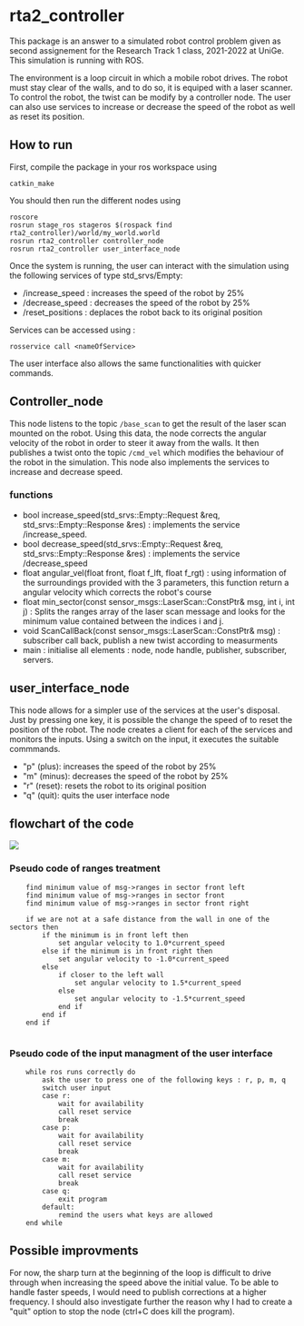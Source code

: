 # rta2_controller
This package is an answer to a simulated robot control problem given as second assignement for the Research Track 1 class, 2021-2022 at UniGe. This simulation is running with ROS.

The environment is a loop circuit in which a mobile robot drives. The robot must stay clear of the walls, and to do so, it is equiped with a laser scanner. To control the robot, the twist can be modify by a controller node. The user can also use services to increase or decrease the speed of the robot as well as reset its position.

## How to run 
First, compile the package in your ros workspace using
```Shell
catkin_make
```
You should then run the different nodes using
```Shell
roscore
rosrun stage_ros stageros $(rospack find rta2_controller)/world/my_world.world
rosrun rta2_controller controller_node
rosrun rta2_controller user_interface_node
```

Once the system is running, the user can interact with the simulation using the following services of type std_srvs/Empty:
- /increase_speed : increases the speed of the robot by 25%
- /decrease_speed : decreases the speed of the robot by 25%
- /reset_positions : deplaces the robot back to its original position

Services can be accessed using :
```Shell
rosservice call <nameOfService>
```
The user interface also allows the same functionalities with quicker commands.


## Controller_node

This node listens to the topic `/base_scan` to get the result of the laser scan mounted on the robot. Using this data, the node corrects the angular velocity of the robot in order to steer it away from the walls. It then publishes a twist onto the topic `/cmd_vel` which modifies the behaviour of the robot in the simulation. This node also implements the services to increase and decrease speed.

### functions

- bool increase_speed(std_srvs::Empty::Request  &req, std_srvs::Empty::Response &res) : implements the service /increase_speed.
- bool decrease_speed(std_srvs::Empty::Request  &req, std_srvs::Empty::Response &res) : implements the service /decrease_speed
- float angular_vel(float front, float f_lft, float f_rgt) : using information of the surroundings provided with the 3 parameters, this function return a angular velocity which corrects the robot's course
- float min_sector(const sensor_msgs::LaserScan::ConstPtr& msg, int i, int j) : Splits the ranges array of the laser scan message and looks for the minimum value contained between the indices i and j.
- void ScanCallBack(const sensor_msgs::LaserScan::ConstPtr& msg) : subscriber call back, publish a new twist according to measurments
- main : initialise all elements : node, node handle, publisher, subscriber, servers.

## user_interface_node

This node allows for a simpler use of the services at the user's disposal. Just by pressing one key, it is possible the change the speed of to reset the position of the robot. The node creates a client for each of the services and monitors the inputs. Using a switch on the input, it executes the suitable commmands.

- "p" (plus): increases the speed of the robot by 25%
- "m" (minus): decreases the speed of the robot by 25%
- "r" (reset): resets the robot to its original position
- "q" (quit): quits the user interface node


## flowchart of the code

[![](https://mermaid.ink/img/eyJjb2RlIjoiZ3JhcGggVERcbiAgICBBW3NpbXVsYXRpb25dIC0tPnwvYmFzZV9zY2FufCBCKGN1cnJlbnQgc3Vycm91bmRpbmdzKVxuICAgIEIgLS0-IHx0cmVhdG1lbnQgb24gcmFuZ2VzfCBDKG5ldyBhbmd1bGFyIHZlbG9jaXR5KVxuICAgIERbdXNlciBvciB1c2VyIGludGVyZmFjZV0gLS0-IHwvaW5jcmVhc2Vfc3BlZWR8IEUobmV3IHNwZWVkKVxuICAgIEQgLS0-IHwvZGVjcmVhc2Vfc3BlZWR8IEUgXG4gICAgQyAtLT4gRih1cGRhdGVkIHR3aXN0KVxuICAgIEUgLS0-IEZcbiAgICBGIC0tPiB8L2NtZF92ZWx8IEFcblxuICAgIEQgLS0-IHwvcmVzZXRfcG9zaXRpb25zfCBBXG4gICAgXG5cbiAgICIsIm1lcm1haWQiOnsidGhlbWUiOiJkYXJrIn0sInVwZGF0ZUVkaXRvciI6ZmFsc2UsImF1dG9TeW5jIjp0cnVlLCJ1cGRhdGVEaWFncmFtIjpmYWxzZX0)](https://mermaid-js.github.io/mermaid-live-editor/edit#eyJjb2RlIjoiZ3JhcGggVERcbiAgICBBW3NpbXVsYXRpb25dIC0tPnwvYmFzZV9zY2FufCBCKGN1cnJlbnQgc3Vycm91bmRpbmdzKVxuICAgIEIgLS0-IHx0cmVhdG1lbnQgb24gcmFuZ2VzfCBDKG5ldyBhbmd1bGFyIHZlbG9jaXR5KVxuICAgIERbdXNlciBvciB1c2VyIGludGVyZmFjZV0gLS0-IHwvaW5jcmVhc2Vfc3BlZWR8IEUobmV3IHNwZWVkKVxuICAgIEQgLS0-IHwvZGVjcmVhc2Vfc3BlZWR8IEUgXG4gICAgQyAtLT4gRih1cGRhdGVkIHR3aXN0KVxuICAgIEUgLS0-IEZcbiAgICBGIC0tPiB8L2NtZF92ZWx8IEFcblxuICAgIEQgLS0-IHwvcmVzZXRfcG9zaXRpb25zfCBBXG4gICAgXG5cbiAgICIsIm1lcm1haWQiOiJ7XG4gIFwidGhlbWVcIjogXCJkYXJrXCJcbn0iLCJ1cGRhdGVFZGl0b3IiOmZhbHNlLCJhdXRvU3luYyI6dHJ1ZSwidXBkYXRlRGlhZ3JhbSI6ZmFsc2V9)

### Pseudo code of ranges treatment

```
    find minimum value of msg->ranges in sector front left
    find minimum value of msg->ranges in sector front
    find minimum value of msg->ranges in sector front right

    if we are not at a safe distance from the wall in one of the sectors then
        if the minimum is in front left then
            set angular velocity to 1.0*current_speed
        else if the minimum is in front right then
            set angular velocity to -1.0*current_speed
        else
            if closer to the left wall
                set angular velocity to 1.5*current_speed
            else
                set angular velocity to -1.5*current_speed
            end if
        end if
    end if


```
### Pseudo code of the input managment of the user interface
```
    while ros runs correctly do
        ask the user to press one of the following keys : r, p, m, q
        switch user input
        case r:
            wait for availability
            call reset service 
            break
        case p:
            wait for availability
            call reset service 
            break
        case m:
            wait for availability
            call reset service 
            break
        case q:
            exit program
        default:
            remind the users what keys are allowed
    end while

```

## Possible improvments
For now, the sharp turn at the beginning of the loop is difficult to drive through when increasing the speed above the initial value. To be able to handle faster speeds, I would need to publish corrections at a higher frequency. I should also investigate further the reason why I had to create a "quit" option to stop the node (ctrl+C does kill the program).
